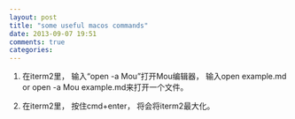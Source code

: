 ```yaml
---
layout: post
title: "some useful macos commands"
date: 2013-09-07 19:51
comments: true
categories: 
---
```

1. 在iterm2里， 输入“open -a Mou”打开Mou编辑器， 输入open example.md or open -a Mou example.md来打开一个文件。   
     
2. 在iterm2里， 按住cmd+enter， 将会将iterm2最大化。